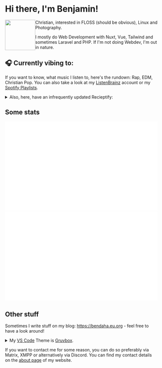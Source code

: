 <h1>Hi there, I'm Benjamin!</h1>

<img align="left" width="100" height="100" src="https://wsrv.nl/?url=https://avatars.githubusercontent.com/u/42138517&mask=circle&maxage=14d">
Christian, interested in FLOSS (should be obvious), Linux and Photography. 

I mostly do Web Development with Nuxt, Vue, Tailwind and sometimes Laravel and PHP. If I'm not doing Webdev, I'm out in nature.

## 🎧 Currently vibing to:

If you want to know, what music I listen to, here's the rundown: Rap, EDM, Christian Pop.
You can also take a look at my [ListenBrainz](https://listenbrainz.org/user/darkshark/) account or my [Spotify Playlists](https://open.spotify.com/user/6b4663f8x9uqhx0dhhq4hh00q).

<details>
  <summary>Also, here, have an infrequently updated Recieptify:</summary>
  <br>
  <p align="center">
    <img src="https://raw.githubusercontent.com/bennihtm/bennihtm/master/img/top_tracks_short_term.png" alt="top_tracks_short_term_21 10 23"></img>
  </p>
</details>

## Some stats
![bennihtm's GitHub stats](https://raw.githubusercontent.com/bennihtm/github-stats/master/generated/overview.svg#gh-dark-mode-only)
![Top Langs](https://raw.githubusercontent.com/bennihtm/github-stats/master/generated/languages.svg#gh-dark-mode-only)

## Other stuff

Sometimes I write stuff on my blog: https://bendaha.eu.org - feel free to have a look around!

<details>
  <summary>My <a href="https://code.visualstudio.com/">VS Code</a> Theme is <a href="https://vscodethemes.com/e/jdinhlife.gruvbox/gruvbox-dark-hard?language=javascript">Gruvbox</a>.</summary>
  <br>
  <p align="center">
    <img src="https://raw.githubusercontent.com/bennihtm/bennihtm/master/img/gruvbox-dark-hard.svg" width="80%" alt="Gruvbox Theme Preview"></img>
  </p>
  
</details>

If you want to contact me for some reason, you can do so preferably via Matrix, XMPP or alternatively via Discord.
You can find my contact details on the [about page](https://bendaha.eu.org/about/) of my website.
